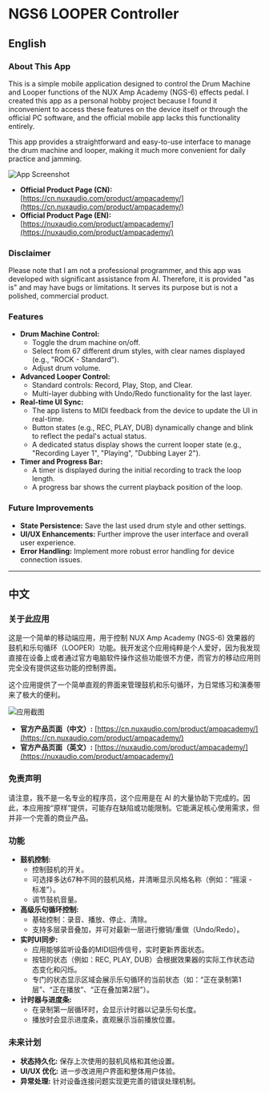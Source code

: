 # NGS6 LOOPER Controller

## English

### About This App

This is a simple mobile application designed to control the Drum Machine and Looper functions of the NUX Amp Academy (NGS-6) effects pedal. I created this app as a personal hobby project because I found it inconvenient to access these features on the device itself or through the official PC software, and the official mobile app lacks this functionality entirely.

This app provides a straightforward and easy-to-use interface to manage the drum machine and looper, making it much more convenient for daily practice and jamming.

![App Screenshot](Screenshot.jpg)

- **Official Product Page (CN):** [https://cn.nuxaudio.com/product/ampacademy/](https://cn.nuxaudio.com/product/ampacademy/)
- **Official Product Page (EN):** [https://nuxaudio.com/product/ampacademy/](https://nuxaudio.com/product/ampacademy/)

### Disclaimer

Please note that I am not a professional programmer, and this app was developed with significant assistance from AI. Therefore, it is provided "as is" and may have bugs or limitations. It serves its purpose but is not a polished, commercial product.

### Features

- **Drum Machine Control:**
    - Toggle the drum machine on/off.
    - Select from 67 different drum styles, with clear names displayed (e.g., "ROCK - Standard").
    - Adjust drum volume.
- **Advanced Looper Control:**
    - Standard controls: Record, Play, Stop, and Clear.
    - Multi-layer dubbing with Undo/Redo functionality for the last layer.
- **Real-time UI Sync:**
    - The app listens to MIDI feedback from the device to update the UI in real-time.
    - Button states (e.g., REC, PLAY, DUB) dynamically change and blink to reflect the pedal's actual status.
    - A dedicated status display shows the current looper state (e.g., "Recording Layer 1", "Playing", "Dubbing Layer 2").
- **Timer and Progress Bar:**
    - A timer is displayed during the initial recording to track the loop length.
    - A progress bar shows the current playback position of the loop.

### Future Improvements

- **State Persistence:** Save the last used drum style and other settings.
- **UI/UX Enhancements:** Further improve the user interface and overall user experience.
- **Error Handling:** Implement more robust error handling for device connection issues.

---

## 中文

### 关于此应用

这是一个简单的移动端应用，用于控制 NUX Amp Academy (NGS-6) 效果器的鼓机和乐句循环（LOOPER）功能。我开发这个应用纯粹是个人爱好，因为我发现直接在设备上或者通过官方电脑软件操作这些功能很不方便，而官方的移动应用则完全没有提供这些功能的控制界面。

这个应用提供了一个简单直观的界面来管理鼓机和乐句循环，为日常练习和演奏带来了极大的便利。

![应用截图](Screenshot.jpg)

- **官方产品页面（中文）:** [https://cn.nuxaudio.com/product/ampacademy/](https://cn.nuxaudio.com/product/ampacademy/)
- **官方产品页面（英文）:** [https://nuxaudio.com/product/ampacademy/](https://nuxaudio.com/product/ampacademy/)

### 免责声明

请注意，我不是一名专业的程序员，这个应用是在 AI 的大量协助下完成的。因此，本应用按“原样”提供，可能存在缺陷或功能限制。它能满足核心使用需求，但并非一个完善的商业产品。

### 功能

- **鼓机控制:**
    - 控制鼓机的开关。
    - 可选择多达67种不同的鼓机风格，并清晰显示风格名称（例如：“摇滚 - 标准”）。
    - 调节鼓机音量。
- **高级乐句循环控制:**
    - 基础控制：录音、播放、停止、清除。
    - 支持多层录音叠加，并可对最新一层进行撤销/重做（Undo/Redo）。
- **实时UI同步:**
    - 应用能够监听设备的MIDI回传信号，实时更新界面状态。
    - 按钮的状态（例如：REC, PLAY, DUB）会根据效果器的实际工作状态动态变化和闪烁。
    - 专门的状态显示区域会展示乐句循环的当前状态（如：“正在录制第1层”、“正在播放”、“正在叠加第2层”）。
- **计时器与进度条:**
    - 在录制第一层循环时，会显示计时器以记录乐句长度。
    - 播放时会显示进度条，直观展示当前播放位置。

### 未来计划

- **状态持久化:** 保存上次使用的鼓机风格和其他设置。
- **UI/UX 优化:** 进一步改进用户界面和整体用户体验。
- **异常处理:** 针对设备连接问题实现更完善的错误处理机制。